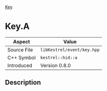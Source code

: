 [Key](index.md)
# Key.A
| Aspect | Value |
| --- | --- |
| Source File | `libKestrel/event/key.hpp` |
| C++ Symbol | `kestrel::hid::a` |
| Introduced | Version 0.8.0 |
## Description
